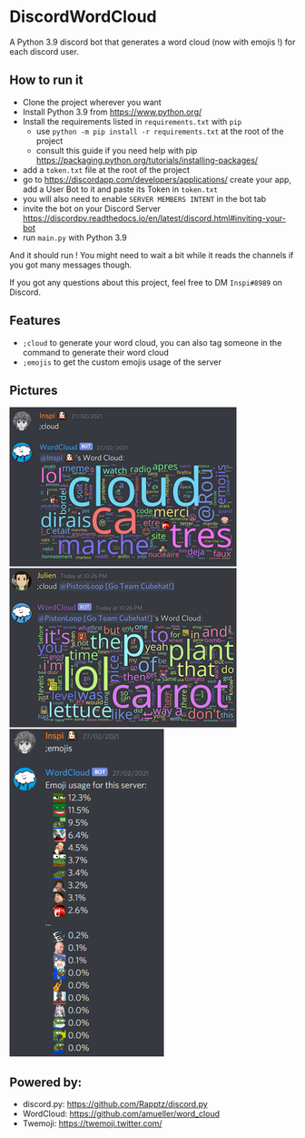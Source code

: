 # DiscordWordCloud
A Python 3.9 discord bot that generates a word cloud (now with emojis !) for each discord user.

## How to run it
- Clone the project wherever you want
- Install Python 3.9 from https://www.python.org/
- Install the requirements listed in `requirements.txt` with `pip`
  - use `python -m pip install -r requirements.txt` at the root of the project
  - consult this guide if you need help with pip https://packaging.python.org/tutorials/installing-packages/
- add a `token.txt` file at the root of the project
- go to https://discordapp.com/developers/applications/ create your app, add a User Bot to it and paste its Token in `token.txt`
- you will also need to enable `SERVER MEMBERS INTENT` in the bot tab  
- invite the bot on your Discord Server https://discordpy.readthedocs.io/en/latest/discord.html#inviting-your-bot
- run `main.py` with Python 3.9

And it should run ! You might need to wait a bit while it reads the channels if you got many messages though.


If you got any questions about this project, feel free to DM `Inspi#8989` on Discord.

## Features
- `;cloud` to generate your word cloud, you can also tag someone in the command to generate their word cloud
- `;emojis` to get the custom emojis usage of the server

## Pictures

![sample image of my word cloud (french)](https://github.com/Inspirateur/DiscordWordCloud/blob/master/screenshots/cloud1.png) ![sample image of an english word cloud](https://github.com/Inspirateur/DiscordWordCloud/blob/master/screenshots/cloud2.png)
![sample image of ;emojis command](https://github.com/Inspirateur/DiscordWordCloud/blob/master/screenshots/emojis.png)

## Powered by:

- discord.py: https://github.com/Rapptz/discord.py
- WordCloud: https://github.com/amueller/word_cloud
- Twemoji: https://twemoji.twitter.com/
